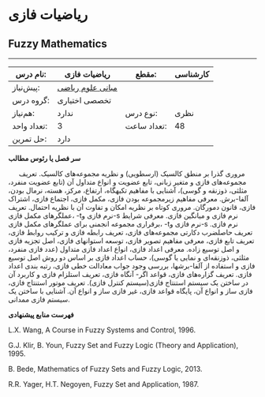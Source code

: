 # ریاضیات فازی
## Fuzzy Mathematics
_______________________________________________________________________________
| نام درس:    | ریاضیات فازی                                                   | مقطع:       | کارشناسی      |
| ----------- | -------------------------------------------------------------- | ----------- | ------------- |
| پیش‌نیاز:   | [مبانی علوم ریاضی](../mandatory/Foundation-of-Mathematics.md)
 | گروه درس:   | تخصصی اختیاری |
| هم‌نیاز:    | ندارد                                                          | نوع درس:    | نظری          |
| تعداد واحد: | 3                                                              | تعداد ساعت: | 48            |
| حل تمرین:   |  دارد                                                          |             |               |

**سر فصل یا رئوس مطالب**

`	`مروری گذرا بر منطق کالسیک (ارسطویی) و نظریه مجموعه‌های کالسیک. تعریف مجموعه‌های فازی و متغیر زبانی، تابع عضویت و انواع متداول آن (تابع عضویت منفرد، مثلثی، ذوزنقه و گوسی)، آشنایی با مفاهیم تکیهگاه، ارتفاع، مرکز، هسته، نرمال بودن، آلفا-برش. معرفی مفاهیم زیرمجموعه بودن فازی، مکمل فازی، اجتماع فازی، اشتراک فازی، قانون دمورگان.  مروری کوتاه بر نظریه امکان و تفاوت آن با نظریه احتمال. تعریف عملگرهای مکمل فازی، -tنرم فازی و-s نرم فازی و میانگین فازی. معرفی شرایط برقراری مجموعه انجمنی برای عملگرهای مکمل فازی، -tنرم فازی و-s نرم فازی. تعریف حاصلضرب دکارتی مجموعه‌های فازی، تعریف رابطه فازی و ترکیب روابط فازی، تعریف تابع فازی، معرفی مفاهیم تصویر فازی، توسعه استوانهای فازی، اصل تجزیه فازی و اصل توسیع زاده. معرفی اعداد فازی، انواع اعداد فازی متداول (عدد فازی منفرد، مثلثی، ذوزنقه‌ای و نمایی یا گوسی)، حساب اعداد فازی بر اساس دو روش اصل توسیع فازی و استفاده از آلفا-برشها، بررسی وجود جواب معادالت خطی فازی، رتبه بندی اعداد فازی. تعریف گزاره‌های فازی، قواعد اگر- آنگاه فازی، تعریف استلزام فازی و کاربرد آن در ساختن یک سیستم استنتاج فازی(سیستم کنترل فازی). تعریف موتور استنتاج فازی، فازی ساز و انواع آن، پایگاه قواعد فازی، غیر فازی ساز و انواع آن. آشنایی با ساختن یک سیستم فازی ممدانی.

**فهرست منابع پیشنهادی**

L.X. Wang, A Course in Fuzzy Systems and Control, 1996.

G.J. Klir, B. Youn, Fuzzy Set and Fuzzy Logic (Theory and Application), 1995.

B. Bede, Mathematics of Fuzzy Sets and Fuzzy Logic, 2013.

R.R. Yager, H.T. Negoyen, Fuzzy Set and Application, 1987.
